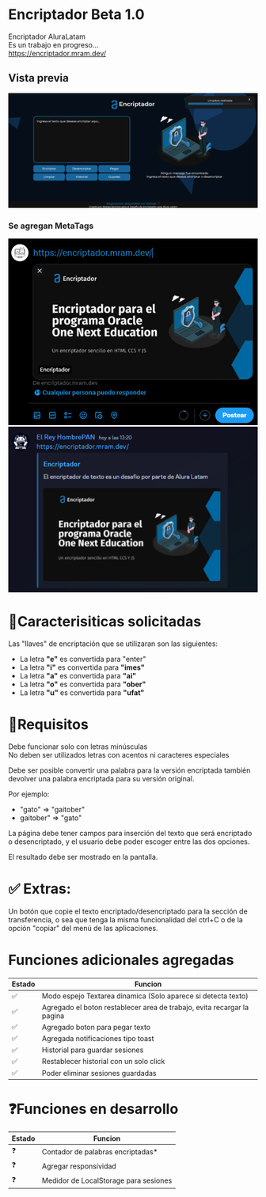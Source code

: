 # Encriptador Beta 1.0
Encriptador AluraLatam  
Es un trabajo en progreso...  
https://encriptador.mram.dev/

## Vista previa  
![Vistaprevia](./assets/imagenprevia.png)
### Se agregan MetaTags  
![Vistaprevia](./assets/previametatagX.png)
![Vistaprevia](./assets/previametatagDG.png)


# 📖Caracterisiticas solicitadas

Las "llaves" de encriptación que se utilizaran son las siguientes:

- La letra **"e"** es convertida para "enter"
- La letra **"i"** es convertida para **"imes"**
- La letra **"a"** es convertida para **"ai"**
- La letra **"o"** es convertida para **"ober"**
- La letra **"u"** es convertida para **"ufat"**

# 🧩Requisitos

Debe funcionar solo con letras minúsculas  
No deben ser utilizados letras con acentos ni caracteres especiales

Debe ser posible convertir una palabra para la versión encriptada también devolver una palabra encriptada para su versión original.

Por ejemplo:
- "gato" => "gaitober"
- gaitober" => "gato"

La página debe tener campos para inserción del texto que será encriptado o desencriptado, y el usuario debe poder escoger entre las dos opciones.

El resultado debe ser mostrado en la pantalla.

# ✅ Extras:

Un botón que copie el texto encriptado/desencriptado para la sección de transferencia, o sea que tenga la misma funcionalidad del ctrl+C o de la opción "copiar" del menú de las aplicaciones.

# Funciones adicionales agregadas  

|  Estado |  Funcion  |
|  -------------  |  -------------  |
|  ✅ |  Modo espejo Textarea dinamica (Solo aparece si detecta texto)  |
|  ✅ |  Agregado el boton restablecer area de trabajo, evita recargar la pagina |  
|  ✅ |  Agregado boton para pegar texto |
|  ✅ |  Agregada notificaciones tipo toast |
|  ✅ | Historial para guardar sesiones         |
|  ✅ | Restablecer historial con un solo click |
|  ✅ | Poder eliminar sesiones guardadas       | 

# ❓Funciones en desarrollo

|  Estado | Funcion                                 |
|  -------------  |-----------------------------------------|
|  ❓ | Contador de palabras encriptadas*       |
|  ❓ | Agregar responsividad                   | 
|  ❓ | Medidor de LocalStorage para sesiones   |

